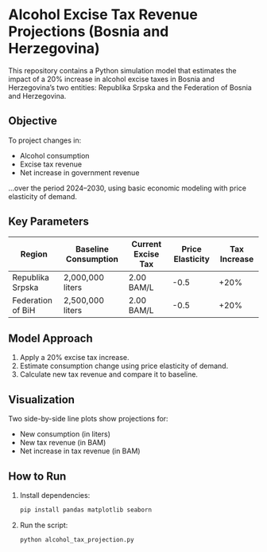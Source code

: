 # Alcohol Excise Tax Revenue Projections (Bosnia and Herzegovina)

This repository contains a Python simulation model that estimates the impact of a 20% increase in alcohol excise taxes in Bosnia and Herzegovina’s two entities: Republika Srpska and the Federation of Bosnia and Herzegovina.

## Objective

To project changes in:
- Alcohol consumption
- Excise tax revenue
- Net increase in government revenue

...over the period 2024–2030, using basic economic modeling with price elasticity of demand.

## Key Parameters

| Region                  | Baseline Consumption | Current Excise Tax | Price Elasticity | Tax Increase |
|-------------------------|----------------------|---------------------|------------------|--------------|
| Republika Srpska        | 2,000,000 liters     | 2.00 BAM/L          | -0.5             | +20%         |
| Federation of BiH       | 2,500,000 liters     | 2.00 BAM/L          | -0.5             | +20%         |

## Model Approach

1. Apply a 20% excise tax increase.
2. Estimate consumption change using price elasticity of demand.
3. Calculate new tax revenue and compare it to baseline.

## Visualization

Two side-by-side line plots show projections for:
- New consumption (in liters)
- New tax revenue (in BAM)
- Net increase in tax revenue (in BAM)

## How to Run

1. Install dependencies:
    ```bash
    pip install pandas matplotlib seaborn
    ```

2. Run the script:
    ```bash
    python alcohol_tax_projection.py
    ```
